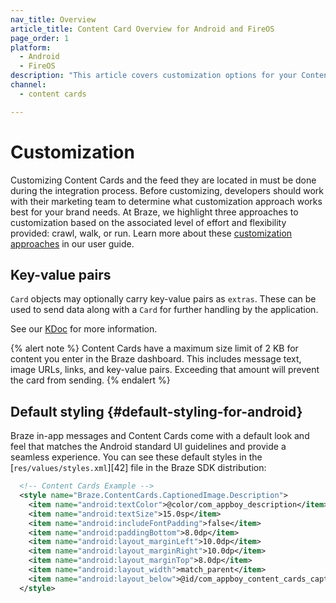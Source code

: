 ```yaml
---
nav_title: Overview
article_title: Content Card Overview for Android and FireOS
page_order: 1
platform: 
  - Android
  - FireOS
description: "This article covers customization options for your Content Cards in your Android application."
channel:
  - content cards

---
```


# Customization

Customizing Content Cards and the feed they are located in must be done during the integration process. Before customizing, developers should work with their marketing team to determine what customization approach works best for your brand needs. At Braze, we highlight three approaches to customization based on the associated level of effort and flexibility provided: crawl, walk, or run. Learn more about these [customization approaches][1] in our user guide.

## Key-value pairs

`Card` objects may optionally carry key-value pairs as `extras`. These can be used to send data along with a `Card` for further handling by the application.

See our [KDoc][36] for more information.

{% alert note %}
Content Cards have a maximum size limit of 2 KB for content you enter in the Braze dashboard. This includes message text, image URLs, links, and key-value pairs. Exceeding that amount will prevent the card from sending.
{% endalert %}

## Default styling {#default-styling-for-android}

Braze in-app messages and Content Cards come with a default look and feel that matches the Android standard UI guidelines and provide a seamless experience. You can see these default styles in the [`res/values/styles.xml`][42] file in the Braze SDK distribution:

```xml
  <!-- Content Cards Example -->
  <style name="Braze.ContentCards.CaptionedImage.Description">
    <item name="android:textColor">@color/com_appboy_description</item>
    <item name="android:textSize">15.0sp</item>
    <item name="android:includeFontPadding">false</item>
    <item name="android:paddingBottom">8.0dp</item>
    <item name="android:layout_marginLeft">10.0dp</item>
    <item name="android:layout_marginRight">10.0dp</item>
    <item name="android:layout_marginTop">8.0dp</item>
    <item name="android:layout_width">match_parent</item>
    <item name="android:layout_below">@id/com_appboy_content_cards_captioned_image_card_title_container</item>
  </style>
```

[1]: {{site.baseurl}}/user_guide/message_building_by_channel/content_cards/customize/#customization-approaches
[36]: https://appboy.github.io/appboy-android-sdk/kdoc/braze-android-sdk/com.appboy.models.cards/-card/get-extras.html
